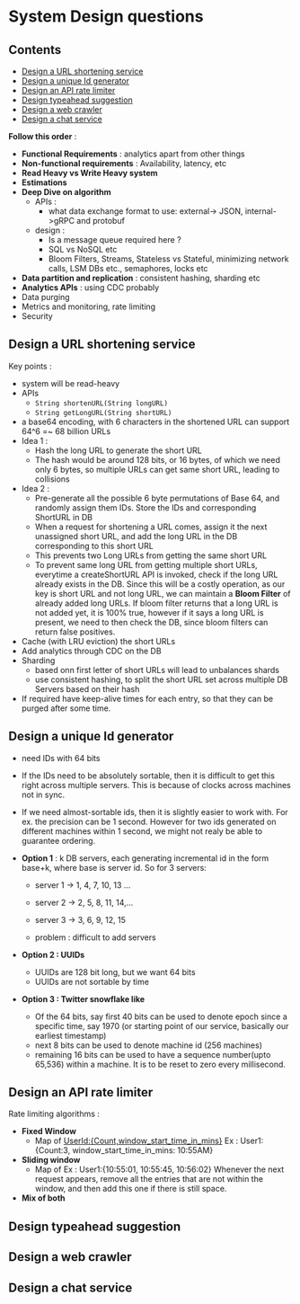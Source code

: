 # System Design questions
## Contents
* [Design a URL shortening service](#design-a-url-shortening-service)
* [Design a unique Id generator](#design-a-unique-id-generator)
* [Design an API rate limiter](#design-an-api-rate-limiter)
* [Design typeahead suggestion](#design-typeahead-suggestion)
* [Design a web crawler](#design-a-web-crawler)
* [Design a chat service](#design-a-chat-service)

**Follow this order** : 
* **Functional Requirements** : analytics apart from other things
* **Non-functional requirements** : Availability, latency, etc
* **Read Heavy vs Write Heavy system**
* **Estimations**
* **Deep Dive on algorithm**
  - APIs  :
    - what data exchange format to use: external-> JSON, internal->gRPC and protobuf
  - design : 
    - Is a message queue required here ? 
    - SQL vs NoSQL etc
    - Bloom Filters, Streams, Stateless vs Stateful, minimizing network calls, LSM DBs etc., semaphores, locks etc
* **Data partition and replication** : consistent hashing, sharding etc
* **Analytics APIs** : using CDC probably
* Data purging
* Metrics and monitoring, rate limiting
* Security

## Design a URL shortening service
Key points : 
- system will be read-heavy
- APIs
  - ```String shortenURL(String longURL)```
  - ```String getLongURL(String shortURL)```
- a base64 encoding, with 6 characters in the shortened URL can support 64^6 =~ 68 billion URLs
- Idea 1 : 
  - Hash the long URL to generate the short URL
  - The hash would be around 128 bits, or 16 bytes, of which we need only 6 bytes, so multiple URLs can get same short URL, leading to collisions
- Idea 2 : 
  - Pre-generate all the possible 6 byte permutations of Base 64, and randomly assign them IDs. Store the IDs and corresponding ShortURL in DB
  - When a request for shortening a URL comes, assign it the next unassigned short URL, and add the long URL in the DB corresponding to this short URL
  - This prevents two Long URLs from getting the same short URL
  - To prevent same long URL from getting multiple short URLs, everytime a createShortURL API is invoked, check if the long URL already exists in the DB.
    Since this will be a costly operation, as our key is short URL and not long URL, we can maintain a **Bloom Filter** of already added long URLs.
    If bloom filter returns that a long URL is not added yet, it is 100% true, however if it says a long URL is present, we need to then check the DB, since
    bloom filters can return false positives.
- Cache (with LRU eviction) the short URLs
- Add analytics through CDC on the DB
- Sharding
  - based onn first letter of short URLs will lead to unbalances shards
  - use consistent hashing, to split the short URL set across multiple DB Servers based on their hash
- If required have keep-alive times for each entry, so that they can be purged after some time.


## Design a unique Id generator
- need IDs with 64 bits
- If the IDs need to be absolutely sortable, then it is difficult to get this right across multiple servers. This is because of clocks across machines not in sync.
- If we need almost-sortable ids, then it is slightly easier to work with. For ex. the precision can be 1 second. 
  However for two ids generated on different machines within 1 second, we might not realy be able to guarantee ordering.
- **Option 1** : k DB servers, each generating incremental id in the form base+k, where base is server id. So for 3 servers:
  - server 1 -> 1, 4, 7, 10, 13 ...
  - server 2 -> 2, 5, 8, 11, 14,...
  - server 3 -> 3, 6, 9, 12, 15

  - problem : difficult to add servers
- **Option 2 : UUIDs**
  - UUIDs are 128 bit long, but we want 64 bits
  - UUIDs are not sortable by time

- **Option 3 : Twitter snowflake like**
  - Of the 64 bits, say first 40 bits can be used to denote epoch since a specific time, say 1970 (or starting point of our service, basically our earliest timestamp)
  - next 8 bits can be used to denote machine id (256 machines)
  - remaining 16 bits can be used to have a sequence number(upto 65,536) within a machine. It is to be reset to zero every millisecond.


## Design an API rate limiter   
Rate limiting algorithms :
* **Fixed Window**
  - Map of <UserId:{Count,window_start_time_in_mins}>
    Ex : User1:{Count:3, window_start_time_in_mins: 10:55AM}
* **Sliding window**
  - Map of <UserId : SortedListOfLoginTimes>
    Ex : User1:{10:55:01, 10:55:45, 10:56:02}
    Whenever the next request appears, remove all the entries that are not within the window, and then add this one if there is still space.
* **Mix of both**

## Design typeahead suggestion

## Design a web crawler

## Design a chat service
